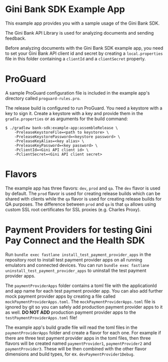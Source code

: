 Gini Bank SDK Example App
=========================

This example app provides you with a sample usage of the Gini Bank SDK.

The Gini Bank API Library is used for analyzing documents and sending feedback.

Before analyzing documents with the Gini Bank SDK example app, you need to set your Gini Bank API client id and secret by creating a
`local.properties` file in this folder containing a `clientId` and a `clientSecret` property.

ProGuard 
========
 
A sample ProGuard configuration file is included in the example app's directory called `proguard-rules.pro`. 
 
The release build is configured to run ProGuard. You need a keystore with a key to sign it. Create a keystore with a key and provide them in
the `gradle.properties` or as arguments for the build command:

``` 
$ ./gradlew bank-sdk:example-app:assembleRelease \ 
    -PreleaseKeystoreFile=<path to keystore> \ 
    -PreleaseKeystorePassword=<keystore password> \ 
    -PreleaseKeyAlias=<key alias> \ 
    -PreleaseKeyPassword=<key password> \
    -PclientId=<Gini API client id> \
    -PclientSecret=<Gini API client secret>
``` 

Flavors
=======

The example app has three flavors: `dev`, `prod` and `qa`. The `dev` flavor is used by default. The `prod` flavor
is used for creating release builds which can be shared with clients while the `qa` flavor is used for creating release builds
for QA purposes. The difference between `prod` and `qa` is that `qa` allows using custom SSL root certificates for
SSL proxies (e.g. Charles Proxy).

Payment Providers for testing Gini Pay Connect and the Health SDK
==============================================================

Run `bundle exec fastlane install_test_payment_provider_apps` in the repository root to install test payment provider apps 
on all running emulators and connected devices. You can run `bundle exec fastlane uninstall_test_payment_provider_apps`
to uninstall the test payment provider apps.

The `paymentProviderApps` folder contains a toml file with the applicationId and app name for each test payment provider app.
You can also add further mock payment provider apps by creating a file called `mockPaymentProviderApps.toml`. The
`mockPaymentProviderApps.toml` file is ignored by git so you can safely add production payment provider apps to it
as well. **DO NOT ADD** production payment provider apps to the `testPaymentProviderApps.toml` file!

The example app's build gradle file will read the toml files in the `paymentProviderApps` folder and create a flavor
for each one. For example if there are three test payment provider apps in the toml files, then three flavors will be
created named `paymentProvider1`, `paymentProvider2` and `paymentProvider3`. These will be then combined with the
other flavor dimensions and build types, for ex. `devPaymentProvider1Debug`.
